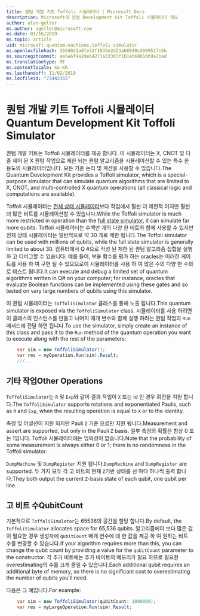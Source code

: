 ```yaml
---
title: 퀀텀 개발 키트 Toffoli 시뮬레이터 | Microsoft Docs
description: Microsoft의 퀀텀 Development Kit Toffoli 시뮬레이터 개요
author: alan-geller
ms.author: ageller@microsoft.com
ms.date: 01/16/2019
ms.topic: article
uid: microsoft.quantum.machines.toffoli-simulator
ms.openlocfilehash: 26940d1a8fe31f1035e2d23a68940cd999517c6b
ms.sourcegitcommit: aa5e6f4a2deb4271a333d3f1b1eb69b5bb9a7bad
ms.translationtype: MT
ms.contentlocale: ko-KR
ms.lasthandoff: 11/02/2019
ms.locfileid: "73442355"
---
```

# <a name="quantum-development-kit-toffoli-simulator"></a><span data-ttu-id="0fd71-103">퀀텀 개발 키트 Toffoli 시뮬레이터</span><span class="sxs-lookup"><span data-stu-id="0fd71-103">Quantum Development Kit Toffoli Simulator</span></span>

<span data-ttu-id="0fd71-104">퀀텀 개발 키트는 Toffoli 시뮬레이터를 제공 합니다 .이 시뮬레이터는 X, CNOT 및 다중 제어 된 X 퀀텀 작업으로 제한 되는 퀀텀 알고리즘을 시뮬레이션할 수 있는 특수 한 용도의 시뮬레이터입니다. 모든 기존 논리 및 계산을 사용할 수 있습니다.</span><span class="sxs-lookup"><span data-stu-id="0fd71-104">The Quantum Development Kit provides a Toffoli simulator, which is a special-purpose simulator that can simulate quantum algorithms that are limited to X, CNOT, and multi-controlled X quantum operations (all classical logic and computations are available).</span></span>

<span data-ttu-id="0fd71-105">Toffoli 시뮬레이터는 [전체 상태 시뮬레이터](xref:microsoft.quantum.machines.full-state-simulator)보다 작업에서 훨씬 더 제한적 이지만 훨씬 더 많은 비트를 시뮬레이션할 수 있습니다.</span><span class="sxs-lookup"><span data-stu-id="0fd71-105">While the Toffoli simulator is much more restricted in operation than the [full state simulator](xref:microsoft.quantum.machines.full-state-simulator), it can simulate far more qubits.</span></span>
<span data-ttu-id="0fd71-106">Toffoli 시뮬레이터는 수백만 개의 다양 한 비트와 함께 사용할 수 있지만 전체 상태 시뮬레이터는 일반적으로 약 30 개로 제한 됩니다.</span><span class="sxs-lookup"><span data-stu-id="0fd71-106">The Toffoli simulator can be used with millions of qubits, while the full state simulator is generally limited to about 30.</span></span>
<span data-ttu-id="0fd71-107">컴퓨터에서 Q #으로 작성 된 제한 된 퀀텀 알고리즘 집합을 실행 하 고 디버그할 수 있습니다. 예를 들어, 부울 함수를 평가 하는 oracles는 이러한 게이트를 사용 하 여 구현 될 수 있으므로이 시뮬레이터를 사용 하 여 많은 수의 다양 한 수의로 테스트 됩니다.</span><span class="sxs-lookup"><span data-stu-id="0fd71-107">It can execute and debug a limited set of quantum algorithms written in Q# on your computer; for instance, oracles that evaluate Boolean functions can be implemented using these gates and so tested on vary large numbers of qubits using this simulator.</span></span>

<span data-ttu-id="0fd71-108">이 퀀텀 시뮬레이터는 `ToffoliSimulator` 클래스를 통해 노출 됩니다.</span><span class="sxs-lookup"><span data-stu-id="0fd71-108">This quantum simulator is exposed via the `ToffoliSimulator` class.</span></span>
<span data-ttu-id="0fd71-109">시뮬레이터를 사용 하려면이 클래스의 인스턴스를 만들고 나머지 매개 변수와 함께 실행 하려는 퀀텀 작업의 `Run` 메서드에 전달 하면 됩니다.</span><span class="sxs-lookup"><span data-stu-id="0fd71-109">To use the simulator, simply create an instance of this class and pass it to the `Run` method of the quantum operation you want to execute along with the rest of the parameters:</span></span>

```csharp
    var sim = new ToffoliSimulator();
    var res = myOperation.Run(sim).Result;
    ///...
```

## <a name="other-operations"></a><span data-ttu-id="0fd71-110">기타 작업</span><span class="sxs-lookup"><span data-stu-id="0fd71-110">Other Operations</span></span>

<span data-ttu-id="0fd71-111">`ToffoliSimulator`는 `R` 및 `Exp`와 같이 결과 작업이 `X` 또는 id 인 경우 회전을 지원 합니다.</span><span class="sxs-lookup"><span data-stu-id="0fd71-111">The `ToffoliSimulator` supports rotations and exponentiated Paulis, such as `R` and `Exp`, when the resulting operation is equal to `X` or to the identity.</span></span>

<span data-ttu-id="0fd71-112">측정 및 어설션이 지원 되지만 Pauli `Z` 기준 으로만 지원 됩니다.</span><span class="sxs-lookup"><span data-stu-id="0fd71-112">Measurement and assert are supported, but only in the Pauli `Z` basis.</span></span>
<span data-ttu-id="0fd71-113">일부 측정의 확률은 항상 0 또는 1입니다. Toffoli 시뮬레이터에는 임의성이 없습니다.</span><span class="sxs-lookup"><span data-stu-id="0fd71-113">Note that the probability of some measurement is always either 0 or 1; there is no randomness in the Toffoli simulator.</span></span>

<span data-ttu-id="0fd71-114">`DumpMachine` 및 `DumpRegister` 지원 됩니다.</span><span class="sxs-lookup"><span data-stu-id="0fd71-114">`DumpMachine` and `DumpRegister` are supported.</span></span>
<span data-ttu-id="0fd71-115">두 가지 모두 각 고 비트의 현재 `Z`기반 상태를 선 마다 하나씩 출력 합니다.</span><span class="sxs-lookup"><span data-stu-id="0fd71-115">They both output the current `Z`-basis state of each qubit, one qubit per line.</span></span>

## <a name="qubitcount"></a><span data-ttu-id="0fd71-116">고 비트 수</span><span class="sxs-lookup"><span data-stu-id="0fd71-116">QubitCount</span></span>

<span data-ttu-id="0fd71-117">기본적으로 `ToffoliSimulator`는 65536의 공간을 할당 합니다.</span><span class="sxs-lookup"><span data-stu-id="0fd71-117">By default, the `ToffoliSimulator` allocates space for 65,536 qubits.</span></span>
<span data-ttu-id="0fd71-118">알고리즘에이 보다 많은 값이 필요한 경우 생성자에 `qubitCount` 매개 변수에 대 한 값을 제공 하 여 원하는 비트 수를 변경할 수 있습니다.</span><span class="sxs-lookup"><span data-stu-id="0fd71-118">If your algorithm requires more than this, you can change the qubit count by providing a value for the `qubitCount` parameter to the constructor.</span></span>
<span data-ttu-id="0fd71-119">각 추가 비트에는 추가 바이트의 메모리가 필요 하므로 필요한 overestimating의 수를 크게 줄일 수 있습니다.</span><span class="sxs-lookup"><span data-stu-id="0fd71-119">Each additional qubit requires an additional byte of memory, so there is no significant cost to overestimating the number of qubits you'll need.</span></span>

<span data-ttu-id="0fd71-120">다음은 그 예입니다.</span><span class="sxs-lookup"><span data-stu-id="0fd71-120">For example:</span></span>

```csharp
    var sim = new ToffoliSimulator(qubitCount: 1000000);
    var res = myLargeOperation.Run(sim).Result;
```
